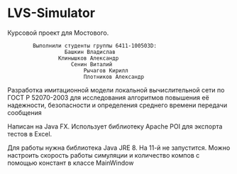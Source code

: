 # LVS-Simulator

Курсовой проект для Мостового.

			Выполнили студенты группы 6411-100503D:
    				  Башкин Владислав
   				   	Клинышков Александр
     				 	Сенин Виталий
							Рычагов Кирилл
							Плотников Александр

Разработка имитационной модели локальной вычислительной сети по ГОСТ Р 52070-2003 
для исследования алгоритмов повышения её надежности, безопасности 
и определения среднего времени передачи сообщения

Написан на Java FX.
Использует библиотеку Apache POI для экспорта тестов в Excel.

Для работы нужна библиотека Java JRE 8. На 11-й не запустится.
Можно настроить скорость работы симуляции и количество компов
с помощью констант в классе MainWindow
